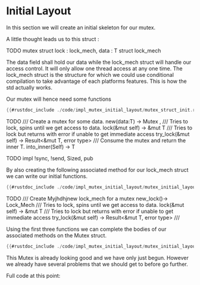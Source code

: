 # Initial Layout


In this section we will create an initial skeleton for our mutex.

A little thought leads us to this struct :

TODO mutex<T> struct lock : lock_mech, data : T            struct lock_mech

The data field shall hold our data while the lock_mech struct will handle our access control. It will only allow one thread access at any one time. The lock_mech struct is the structure for which we could use conditional compilation to take advantage of each platforms features. This is how the std actually works.

Our mutex will hence need some functions

```rust
{{#rustdoc_include ./code/impl_mutex_initial_layout/mutex_struct_init.rs}}
```

 TODO  /// Create a mutex for some data. new(data:T) -> Mutex<T> , 
       /// Tries to lock, spins until we get access to data. lock(&mut self) -> &mut T
       /// Tries to lock but returns with error if unable to get immediate access try_lock(&mut self) -> Result<&mut T, error type>
       /// Consume the mutex and return the inner T. into_inner(Self) -> T

TODO impl !sync, !send, Sized, pub

By also creating the following associated method for our lock_mech struct we can write our initial functions.

```rust
{{#rustdoc_include ./code/impl_mutex_initial_layout/mutex_initial_layout.rs:here}}
```

TODO /// Create  Myjhdhjnew lock_mech for a mutex new_lock()-> Lock_Mech
/// Tries to lock, spins until we get access to data. lock(&mut self) -> &mut T
/// Tries to lock but returns with error if unable to get immediate access try_lock(&mut self) -> Result<&mut T, error type>
///

Using the first three functions we can complete the bodies of our associated methods on the Mutex struct.

```rust
{{#rustdoc_include ./code/impl_mutex_initial_layout/mutex_initial_layout2.rs:here}}
```

This Mutex is already looking good and we have only just begun. However we already have several problems that we should get to before go further.

Full code at this point:
